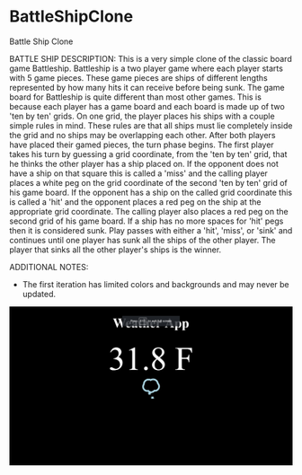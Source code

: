 # BattleShipClone
Battle Ship Clone

BATTLE SHIP DESCRIPTION:
This is a very simple clone of the classic board game Battleship. Battleship is a two player game where each player starts with 5 game pieces. These game pieces are ships of different lengths represented by how many hits it can receive before being sunk. The game board for Battleship is quite different than most other games. This is because each player has a game board and each board is made up of two 'ten by ten' grids. On one grid, the player places his ships with a couple simple rules in mind. These rules are that all ships must lie completely inside the grid and no ships may be overlapping each other. After both players have placed their gamed pieces, the turn phase begins. The first player takes his turn by guessing a grid coordinate, from the 'ten by ten' grid, that he thinks the other player has a ship placed on. If the opponent does not have a ship on that square this is called a 'miss' and the calling player places a white peg on the grid coordinate of the second 'ten by ten' grid of his game board. If the opponent has a ship on the called grid coordinate this is called a 'hit' and the opponent places a red peg on the ship at the appropriate grid coordinate. The calling player also places a red peg on the second grid of his game board. If a ship has no more spaces for 'hit' pegs then it is considered sunk. Play passes with either a 'hit', 'miss', or 'sink' and continues until one player has sunk all the ships of the other player. The player that sinks all the other player's ships is the winner.

ADDITIONAL NOTES:
- The first iteration has limited colors and backgrounds and may never be updated.

<p align="center">
  <img src="https://github.com/Obsessive-Coder/Weather-App/blob/master/images/screenshot.png?raw=true" width="550">
</p>
